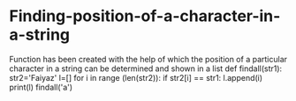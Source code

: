 # Finding-position-of-a-character-in-a-string
Function has been created with the help of which the position of a particular character in a string can be determined and shown in a list
def findall(str1):
  str2='Faiyaz'
  l=[]
  for i in range (len(str2)):
    if str2[i] == str1:
      l.append(i)
  print(l)
findall('a')
